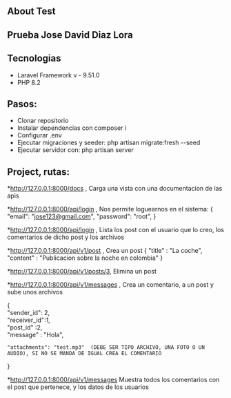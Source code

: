 

## About Test

## Prueba Jose David Diaz Lora

## Tecnologias
* Laravel Framework v - 9.51.0 
* PHP 8.2

## Pasos:
* Clonar repositorio
* Instalar dependencias con composer i
* Configurar .env
* Ejecutar migraciones y seeder: php artisan migrate:fresh --seed
* Ejecutar servidor con: php artisan server

## Project, rutas:
*http://127.0.0.1:8000/docs , Carga una vista con una documentacion de las apis

*http://127.0.0.1:8000/api/login , Nos permite loguearnos en el sistema:
{
   "email": "jose123@gmail.com",
   "password": "root",
}


*http://127.0.0.1:8000/api/login , Lista los post con el usuario que lo creo, los comentarios de dicho post y los archivos


*http://127.0.0.1:8000/api/v1/post , Crea un post
{
	 "title" : "La coche",
    "content" : "Publicacion sobre la noche en colombia"
}

*http://127.0.0.1:8000/api/v1/posts/3, Elimina un post

*http://127.0.0.1:8000/api/v1/messages , Crea un comentario, a un post y sube unos archivos

{	  
	"sender_id": 2,    
	"receiver_id":1,   
	"post_id" :2,    
	"message" : "Hola",
    
	"attachments": "test.mp3"  (DEBE SER TIPO ARCHIVO, UNA FOTO O UN AUDIO), SI NO SE MANDA DE IGUAL CREA EL COMENTARIO
}

*http://127.0.0.1:8000/api/v1/messages Muestra todos los comentarios con el post que pertenece, y los datos de los usuarios








